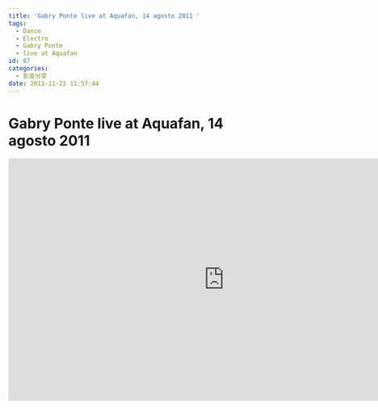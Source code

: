 ```yaml
---
title: 'Gabry Ponte live at Aquafan, 14 agosto 2011 '
tags:
  - Dance
  - Electro
  - Gabry Ponte
  - live at Aquafan
id: 87
categories:
  - 影音分享
date: 2011-11-22 11:57:44
---
```


# **Gabry Ponte live at Aquafan, 14 agosto 2011**

<iframe width="854" height="480" src="https://www.youtube.com/embed/w25cdu8R_VU" frameborder="0" allowfullscreen></iframe>